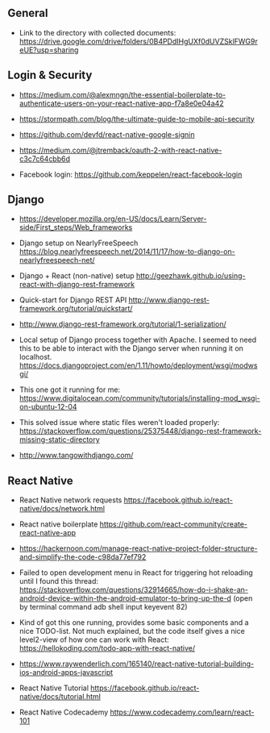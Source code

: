 
## General

- Link to the directory with collected documents: https://drive.google.com/drive/folders/0B4PDdIHgUXf0dUVZSklFWG9reUE?usp=sharing

## Login & Security

- https://medium.com/@alexmngn/the-essential-boilerplate-to-authenticate-users-on-your-react-native-app-f7a8e0e04a42

- https://stormpath.com/blog/the-ultimate-guide-to-mobile-api-security

- https://github.com/devfd/react-native-google-signin

- https://medium.com/@jtremback/oauth-2-with-react-native-c3c7c64cbb6d

- Facebook login: https://github.com/keppelen/react-facebook-login

## Django

- https://developer.mozilla.org/en-US/docs/Learn/Server-side/First_steps/Web_frameworks

- Django setup on NearlyFreeSpeech https://blog.nearlyfreespeech.net/2014/11/17/how-to-django-on-nearlyfreespeech-net/

- Django + React (non-native) setup http://geezhawk.github.io/using-react-with-django-rest-framework

- Quick-start for Django REST API http://www.django-rest-framework.org/tutorial/quickstart/

- http://www.django-rest-framework.org/tutorial/1-serialization/

- Local setup of Django process together with Apache. I seemed to need this to be able to interact with the Django server when running it on localhost. https://docs.djangoproject.com/en/1.11/howto/deployment/wsgi/modwsgi/

- This one got it running for me: https://www.digitalocean.com/community/tutorials/installing-mod_wsgi-on-ubuntu-12-04

- This solved issue where static files weren't loaded properly: https://stackoverflow.com/questions/25375448/django-rest-framework-missing-static-directory

- http://www.tangowithdjango.com/

## React Native

- React Native network requests https://facebook.github.io/react-native/docs/network.html

- React native boilerplate https://github.com/react-community/create-react-native-app

- https://hackernoon.com/manage-react-native-project-folder-structure-and-simplify-the-code-c98da77ef792

- Failed to open development menu in React for triggering hot reloading until I found this thread: https://stackoverflow.com/questions/32914665/how-do-i-shake-an-android-device-within-the-android-emulator-to-bring-up-the-d (open by terminal command adb shell input keyevent 82)

- Kind of got this one running, provides some basic components and a nice TODO-list. Not much explained, but the code itself gives a nice level2-view of how one can work with React: https://hellokoding.com/todo-app-with-react-native/

- https://www.raywenderlich.com/165140/react-native-tutorial-building-ios-android-apps-javascript

- React Native Tutorial https://facebook.github.io/react-native/docs/tutorial.html

- React Native Codecademy https://www.codecademy.com/learn/react-101
